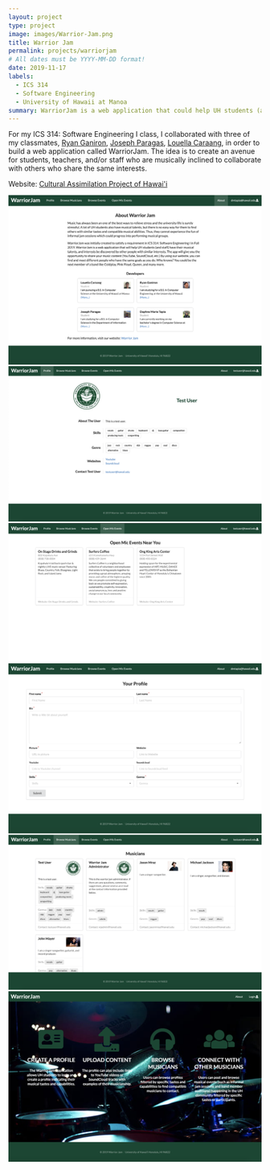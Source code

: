 ```yaml
---
layout: project
type: project
image: images/Warrior-Jam.png
title: Warrior Jam
permalink: projects/warriorjam
# All dates must be YYYY-MM-DD format!
date: 2019-11-17
labels:
  - ICS 314
  - Software Engineering
  - University of Hawaii at Manoa
summary: WarriorJam is a web application that could help UH students (and staff) have their musical talents and interests be discovered by others affiliated with the University of Hawai'i school system who may have similar interests.
---
```


For my ICS 314: Software Engineering I class, I collaborated with three of my classmates, <a href="https://ryan38.github.io/">Ryan Ganiron</a>, <a href="https://joeparagas.github.io/">Joseph Paragas</a>, <a href="https://lcaraang.github.io/">Louella Caraang</a>, in order to build a web application called WarriorJam. The idea is to create an avenue for students, teachers, and/or staff who are musically inclined to collaborate with others who share the same interests.

Website: <a href="https://warrior-jam.github.io/">Cultural Assimilation Project of Hawai'i</a>

<div class="ui centered images">
<img class="ui rounded image" size="500px" src="../images/wj-about.png">
<img class="ui rounded image" size="500px" src="../images/Profile-page.png">
<img class="ui rounded image" size="500px" src="../images/Browse-Open-Mics.png">
</div>
<div class="ui centered images">
<img class="ui rounded image" size="500px" src="../images/wj-create-profile.png">
<img class="ui rounded image" size="500px" src="../images/Browse-Musicians-2.png">
<img class="ui rounded image" size="500px" src="../images/Warrior-Jam.png">
</div
